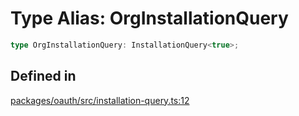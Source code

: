 # Type Alias: OrgInstallationQuery

```ts
type OrgInstallationQuery: InstallationQuery<true>;
```

## Defined in

[packages/oauth/src/installation-query.ts:12](https://github.com/slackapi/node-slack-sdk/blob/main/packages/oauth/src/installation-query.ts#L12)
